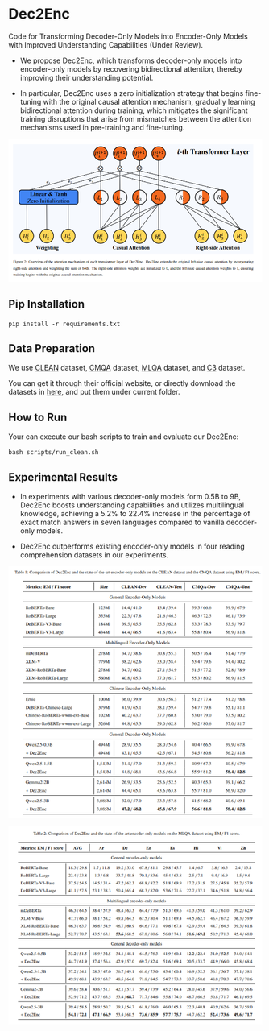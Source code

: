 # Dec2Enc
Code for Transforming Decoder-Only Models into Encoder-Only Models with Improved
Understanding Capabilities (Under Review).

- We propose Dec2Enc, which transforms decoder-only models into encoder-only models by
recovering bidirectional attention, thereby improving their understanding potential. 

- In particular, Dec2Enc uses a zero initialization strategy that begins fine-tuning with the original causal attention mechanism, gradually learning bidirectional attention during
training, which mitigates the significant training disruptions that arise from mismatches between the attention mechanisms used in
pre-training and fine-tuning.


![model](figures/model.png)

## Pip Installation
```angular2html
pip install -r requirements.txt
```
## Data Preparation

We use [CLEAN](https://github.com/carrotsx/Resources/tree/main/Datasets/MSQA/CLEAN1.0) dataset, [CMQA](https://github.com/juyiming/CMQA) dataset, [MLQA](https://github.com/facebookresearch/MLQA) dataset, and [C3](https://github.com/nlpdata/c3) dataset.

You can get it through their official website, or directly download the datasets in [here](https://drive.google.com/drive/folders/1zAiJM2G_hoc1G-sxt6lVoWb-VAF1UyYk?usp=drive_link), and put them under current folder.

## How to Run
Your can execute our bash scripts to train and evaluate our Dec2Enc:

```aiignore
bash scripts/run_clean.sh
```


## Experimental Results

- In experiments with various decoder-only models form 0.5B to 9B, Dec2Enc boosts understanding
capabilities and utilizes multilingual knowledge, achieving a 5.2% to 22.4% increase in the percentage of exact match answers
in seven languages compared to vanilla decoder-only models.

- Dec2Enc outperforms existing encoder-only models in four reading comprehension datasets in our experiments.

![table1](figures/table1.png)

![table2](figures/table2.png)
